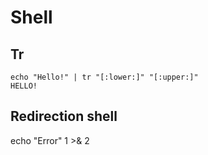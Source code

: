 # Shell

## Tr
```
echo "Hello!" | tr "[:lower:]" "[:upper:]"
HELLO!
```

## Redirection shell
echo "Error" 1 >& 2  
